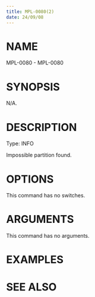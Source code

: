 ```yaml
---
title: MPL-0080(2)
date: 24/09/08
---
```


# NAME

MPL-0080 - MPL-0080

# SYNOPSIS

N/A.

# DESCRIPTION

Type: INFO

Impossible partition found.

# OPTIONS

This command has no switches.

# ARGUMENTS

This command has no arguments.

# EXAMPLES

# SEE ALSO
